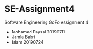 # SE-Assignment4
Software Engineering GoFo Assignment 4

* Mohamed Faysal 20190711
* Jamla Bakri
* Islam 20190724
